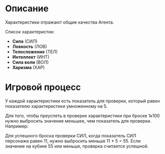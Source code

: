# Описание

Характеристики отражают общие качества Агента.

Список характеристик:

- **Сила** (СИЛ)
- **Ловкость** (ЛОВ)
- **Телосложение** (ТЕЛ)
- **Интеллект** (ИНТ)
- **Сила воли** (ВОЛ)
- **Харизма** (ХАР)

# Игровой процесс

У каждой характеристики есть показатель для проверки, который равен показателю характеристики умноженному на 5.

Для того, чтобы преуспеть в проверке характеристики при броске 1к100 нужно выбросить значение меньшее, чем показатель для проверки. Например:

Для успешного броска проверки СИЛ, когда показатель СИЛ персонажа равен 11, нужно выбросить меньше 11 * 5 = 55. Если значение на кубике 55 или меньше, проверка считается успешной.